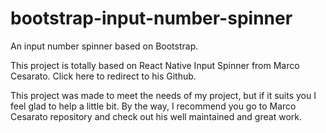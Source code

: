 # bootstrap-input-number-spinner
An input number spinner based on Bootstrap.

This project is totally based on React Native Input Spinner from Marco Cesarato. Click here to redirect to his Github. 

This project was made to meet the needs of my project, but if it suits you I feel glad to help a little bit. By the way, I recommend you go to Marco Cesarato repository and check out his well maintained and great work. 
